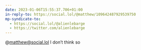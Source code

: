 ```yaml
---
date: 2023-01-06T15:55:37.706+01:00
in-reply-to: https://social.lol/@matthew/109642487929539750
mp-syndicate-to:
  - https://social.lol/@alienlebarge
  - https://twitter.com/alienlebarge
---
```

@matthew@social.lol I don’t think so
